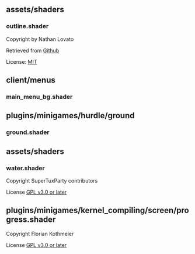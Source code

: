 ## assets/shaders
### outline.shader
Copyright by Nathan Lovato

Retrieved from [Github](https://github.com/GDquest/Godot-engine-tutorial-demos/blob/fce6be9/2018/09-20-shaders/shaders/)

License: [MIT](https://github.com/GDQuest/godot-demos/blob/master/LICENSE)

## client/menus
### main_menu_bg.shader
## plugins/minigames/hurdle/ground
### ground.shader
## assets/shaders
### water.shader
Copyright SuperTuxParty contributors

License [GPL v3.0 or later](http://www.gnu.org/licenses/gpl-3.0.txt)

## plugins/minigames/kernel_compiling/screen/progress.shader

Copyright Florian Kothmeier

License [GPL v3.0 or later](http://www.gnu.org/licenses/gpl-3.0.txt)

